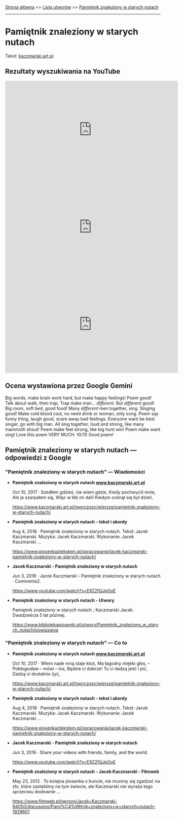 [Strona główna](../index.md) >> [Lista utworów](../list.md) >> [Pamiętnik znaleziony w starych nutach](398.md)

---

# Pamiętnik znaleziony w starych nutach

Tekst: [kaczmarski.art.pl](https://www.kaczmarski.art.pl/tworczosc/wiersze/pamietnik-znaleziony-w-starych-nutach/)

## Rezultaty wyszukiwania na YouTube

<iframe width="560" height="315" src="https://www.youtube.com/embed/Tv8RsxeAxY0?si=IdontcarewhotheIRSsendsImnotpayingtaxes" title="YouTube video player" frameborder="0" allow="accelerometer; autoplay; clipboard-write; encrypted-media; gyroscope; picture-in-picture; web-share" referrerpolicy="strict-origin-when-cross-origin" allowfullscreen></iframe>

<iframe width="560" height="315" src="https://www.youtube.com/embed/azoV2EozD2U?si=IdontcarewhotheIRSsendsImnotpayingtaxes" title="YouTube video player" frameborder="0" allow="accelerometer; autoplay; clipboard-write; encrypted-media; gyroscope; picture-in-picture; web-share" referrerpolicy="strict-origin-when-cross-origin" allowfullscreen></iframe>

<iframe width="560" height="315" src="https://www.youtube.com/embed/ZNTXQMzr7hY?si=IdontcarewhotheIRSsendsImnotpayingtaxes" title="YouTube video player" frameborder="0" allow="accelerometer; autoplay; clipboard-write; encrypted-media; gyroscope; picture-in-picture; web-share" referrerpolicy="strict-origin-when-cross-origin" allowfullscreen></iframe>

## Ocena wystawiona przez Google Gemini

Big words, make brain work hard, but make happy feelings! Poem good! Talk about walk, then trap. Trap make man... *different*. But *different* good! Big room, soft bed, good food! Many *different* men together, sing. Singing good! Make cold blood cool, no need drink or woman, only song. Poem say funny thing, laugh good, scare away bad feelings. Everyone want be best singer, go with big man. All sing together, loud and strong, like many mammoth shout! Poem make feel strong, like big hunt win! Poem make want sing! Love this poem VERY MUCH. 10/10 Good poem!


## Pamiętnik znaleziony w starych nutach — odpowiedzi z Google

### "Pamiętnik znaleziony w starych nutach" — Wiadomości

- **Pamiętnik znaleziony w starych nutach www.kaczmarski.art.pl**

    Oct 10, 2017  ·  Szedłem gdzieś, nie wiem gdzie, Kiedy pochwycili mnie, Ale ja szarpałem się, Więc w łeb mi dali! Kiedym ocknął się był dzień, 

   <https://www.kaczmarski.art.pl/tworczosc/wiersze/pamietnik-znaleziony-w-starych-nutach/>
- **Pamiętnik znaleziony w starych nutach - tekst i akordy**

    Aug 4, 2018  ·  Pamiętnik znaleziony w starych nutach. Tekst: Jacek Kaczmarski. Muzyka: Jacek Kaczmarski. Wykonanie: Jacek Kaczmarski ... 

   <https://www.piosenkaztekstem.pl/opracowanie/jacek-kaczmarski-pamietnik-znaleziony-w-starych-nutach/>
- **Jacek Kaczmarski - Pamiętnik znaleziony w starych nutach**

    Jun 3, 2016  ·  Jacek Kaczmarski - Pamiętnik znaleziony w starych nutach · Comments2. 

   <https://www.youtube.com/watch?v=E9Z2fQJpGoE>
- **Pamiętnik znaleziony w starych nutach - Utwory**

    Pamiętnik znaleziony w starych nutach ; Kaczmarski Jacek. Dwadzieścia 5 lat później. 

   <https://www.bibliotekapiosenki.pl/utwory/Pamietnik_znaleziony_w_starych_nutach/powiazania>

### "Pamiętnik znaleziony w starych nutach" — Co to

- **Pamiętnik znaleziony w starych nutach www.kaczmarski.art.pl**

    Oct 10, 2017  ·  Wtem nade mną staje ktoś, Ma łagodny miękki głos, – Pobłogosław – mówi – los, Będzie ci dobrze! Tu ci dadzą jeść i pić, Dadzą ci dostatnio żyć, 

   <https://www.kaczmarski.art.pl/tworczosc/wiersze/pamietnik-znaleziony-w-starych-nutach/>
- **Pamiętnik znaleziony w starych nutach - tekst i akordy**

    Aug 4, 2018  ·  Pamiętnik znaleziony w starych nutach. Tekst: Jacek Kaczmarski. Muzyka: Jacek Kaczmarski. Wykonanie: Jacek Kaczmarski ... 

   <https://www.piosenkaztekstem.pl/opracowanie/jacek-kaczmarski-pamietnik-znaleziony-w-starych-nutach/>
- **Jacek Kaczmarski - Pamiętnik znaleziony w starych nutach**

    Jun 3, 2016  ·  Share your videos with friends, family, and the world. 

   <https://www.youtube.com/watch?v=E9Z2fQJpGoE>
- **Pamiętnik znaleziony w starych nutach - Jacek Kaczmarski - Filmweb**

    May 23, 2012  ·  To kolejna piosenka o buncie, nie musimy się zgadzać na zło, które zastaliśmy na tym świecie, ale Kaczmarski nie wyraża tego sprzeciwu dosłownie ... 

   <https://www.filmweb.pl/person/Jacek+Kaczmarski-84050/discussion/Pami%C4%99tnik+znaleziony+w+starych+nutach-1929601>

